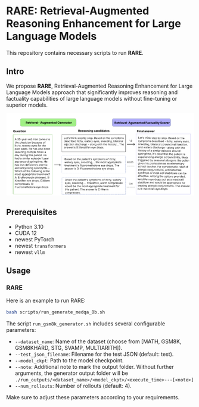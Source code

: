 # RARE: Retrieval-Augmented Reasoning Enhancement for Large Language Models

This repository contains necessary scripts to run **RARE**.

[//]: # (> Link to paper: https://huggingface.co/papers/2408.06195, https://arxiv.org/abs/2408.06195 )

## Intro 

We propose **RARE**, Retrieval-Augmented Reasoning Enhancement for Large Language Models approach that significantly improves reasoning and factuality capabilities of large language models without fine-tuning or superior models.

<p align="center">
  <img src="assets/img.png">
</p>

## Prerequisites

- Python 3.10
- CUDA 12
- newest PyTorch
- newest `transformers`
- newest `vllm`

## Usage

### RARE

Here is an example to run RARE:

```bash
bash scripts/run_generate_medqa_8b.sh
```

The script `run_gsm8k_generator.sh` includes several configurable parameters:
- `--dataset_name`: Name of the dataset (choose from [MATH, GSM8K, GSM8KHARD, STG, SVAMP, MULTIARITH]).
- `--test_json_filename`: Filename for the test JSON (default: test).
- `--model_ckpt`: Path to the model checkpoint.
- `--note`: Additional note to mark the output folder. Without further arguments, the generator output folder will be `./run_outputs/<dataset_name>/<model_ckpt>/<execute_time>---[<note>]`
- `--num_rollouts`: Number of rollouts (default: 4).

Make sure to adjust these parameters according to your requirements.
